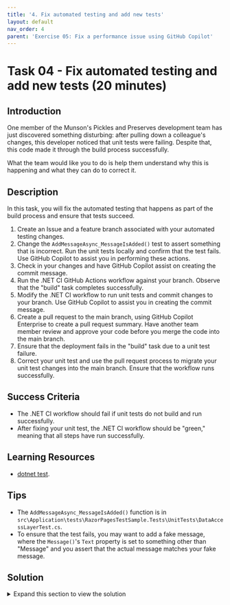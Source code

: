 ```yaml
---
title: '4. Fix automated testing and add new tests'
layout: default
nav_order: 4
parent: 'Exercise 05: Fix a performance issue using GitHub Copilot'
---
```


# Task 04 - Fix automated testing and add new tests (20 minutes)

## Introduction

One member of the Munson's Pickles and Preserves development team has just discovered something disturbing: after pulling down a colleague's changes, this developer noticed that unit tests were failing. Despite that, this code made it through the build process successfully.

What the team would like you to do is help them understand why this is happening and what they can do to correct it.

## Description

In this task, you will fix the automated testing that happens as part of the build process and ensure that tests succeed.

1. Create an Issue and a feature branch associated with your automated testing changes.
2. Change the `AddMessageAsync_MessageIsAdded()` test to assert something that is incorrect. Run the unit tests locally and confirm that the test fails. Use GitHub Copilot to assist you in performing these actions.
3. Check in your changes and have GitHub Copilot assist on creating the commit message.
4. Run the .NET CI GitHub Actions workflow against your branch. Observe that the "build" task completes successfully.
5. Modify the .NET CI workflow to run unit tests and commit changes to your branch. Use GitHub Copilot to assist you in creating the commit message.
6. Create a pull request to the main branch, using GitHub Copilot Enterprise to create a pull request summary. Have another team member review and approve your code before you merge the code into the main branch.
7. Ensure that the deployment fails in the "build" task due to a unit test failure.
8. Correct your unit test and use the pull request process to migrate your unit test changes into the main branch. Ensure that the workflow runs successfully.

## Success Criteria

- The .NET CI workflow should fail if unit tests do not build and run successfully.
- After fixing your unit test, the .NET CI workflow should be "green," meaning that all steps have run successfully.

## Learning Resources

- [dotnet test](https://learn.microsoft.com/en-us/dotnet/core/tools/dotnet-test).

## Tips

- The `AddMessageAsync_MessageIsAdded()` function is in `src\Application\tests\RazorPagesTestSample.Tests\UnitTests\DataAccessLayerTest.cs`.
- To ensure that the test fails, you may want to add a fake message, where the `Message()`'s `Text` property is set to something other than "Message" and you assert that the actual message matches your fake message.

## Solution

<details markdown="block">
<summary>Expand this section to view the solution</summary>

This is an abbreviated solution. Read the **Description** section above for all of the steps to perform. This solution will not include tasks that you have performed already, such as creating GitHub Issues, commit messages, or pull requests.

1. Open up the file `src\Application\tests\RazorPagesTestSample.Tests\UnitTests\DataAccessLayerTest.cs` in your repository and navigate to the `AddMessageAsync_MessageIsAdded()` function.

    ![Find the AddMessageAsync_MessageIsAdded function in DataAccessLayerTest.cs](../../Media/0504_UnitTest.png)

2. This test is currently working correctly and will succeed. For the purposes of this task, modify the test to fail. One simple way of doing so is to create another message whose contents do not match our actual message, such as the following:

    ```csharp
    [Fact]
    public async Task AddMessageAsync_MessageIsAdded()
    {
        using (var db = new AppDbContext(Utilities.TestDbContextOptions()))
        {
            // Arrange
            var recId = 10;
            var expectedMessage = new Message() { Id = recId, Text = "Message" };

            // Act
            await db.AddMessageAsync(expectedMessage);
            var fakeMessage = new Message() { Id = recId, Text = "Invalid!" };

            // Assert
            var actualMessage = await db.FindAsync<Message>(recId);
            Assert.Equal(fakeMessage, actualMessage);
        }
    }
    ```

3. In a terminal, navigate to the test directory `src\Application\tests\RazorPagesTestSample.Tests` and then run the command `dotnet test`. It should return a message that one of your tests has failed because the expected value has differed from the actual value in the `AddMessageAsync_MessageIsAdded()` function.

    ![A unit test fails because the expected value differs from its actual value](../../Media/0504_ValuesDiffer.png)

    {: .note }
    > If you receive any other type of error message, your unit test project is not configured correctly. Make sure that all of the code is correct and you have the latest version of Newtonsoft.Json in your `RazorPagesTestSample.Tests.csproj` file.

4. After committing these changes to your branch, navigate to the **Actions** tab in GitHub and select your .NET CI workflow. Select **Run workflow** and change the branch to the branch you created. Then, select **Run workflow** to execute the worfklow.

    ![Execute the .NET CI workflow against a specific branch](../../Media/0504_RunWorkflow.png)

5. Once the workflow run begins, select the run and observe that the **build** step succeeds despite your broken unit test.

    ![The build step has succeeded despite having a broken unit test](../../Media/0504_BuildSucceeded.png)

6. The root cause of this is in the `dotnet-deploy.yml` file. You can ask a question in GitHub Copilot chat mode, such as "Why are my unit tests not running?" Note that the answer may not be correct. The root cause comes from the way in which we call the unit tests:

    ```yml
    run: dotnet test --no-build --verbosity normal ./src/Application/tests/RazorPagesTestSample.Tests/RazorPagesTestSample.Tests.csproj
    ```

    The `--no-build` flag means that we do not restore package dependencies or build the test library. For this reason, the test step is quietly finishing and not actually running. The solution is to remove the `--no-build` flag.

    ```yml
    run: dotnet test --verbosity normal ./src/Application/tests/RazorPagesTestSample.Tests/RazorPagesTestSample.Tests.csproj
    ```

    An example of this is in the [dotnet-deploy.yml](https://github.com/microsoft/TechExcel-Implementing-DevOps-practices-to-accelerate-developer-productivity/blob/main/Solution/Exercise-05/Task-4/dotnet-deploy.yml) workflow file in the Solution directory.

7. After making this change, you will need to commit code into the main branch for the workflow to run. To do so, you will need to create a pull request and ask a team member to review and approve your changes.

    Once the workflow does run, you should receive an error in the .NET CI workflow during the **build** task and the **Test** step. The error should be the same as the error you received when running the unit tests locally.

    ![An error occurred when running unit tests](../../Media/0504_ErrorMessage.png)

8. Now that the test is running (and failing) correctly, fix the test such that it works correctly. Commit that change to your feature branch and then create another pull request to main, having a team member review and approve your changes. Once your changes are in, you should see the automated build action succeed once more.

</details>
